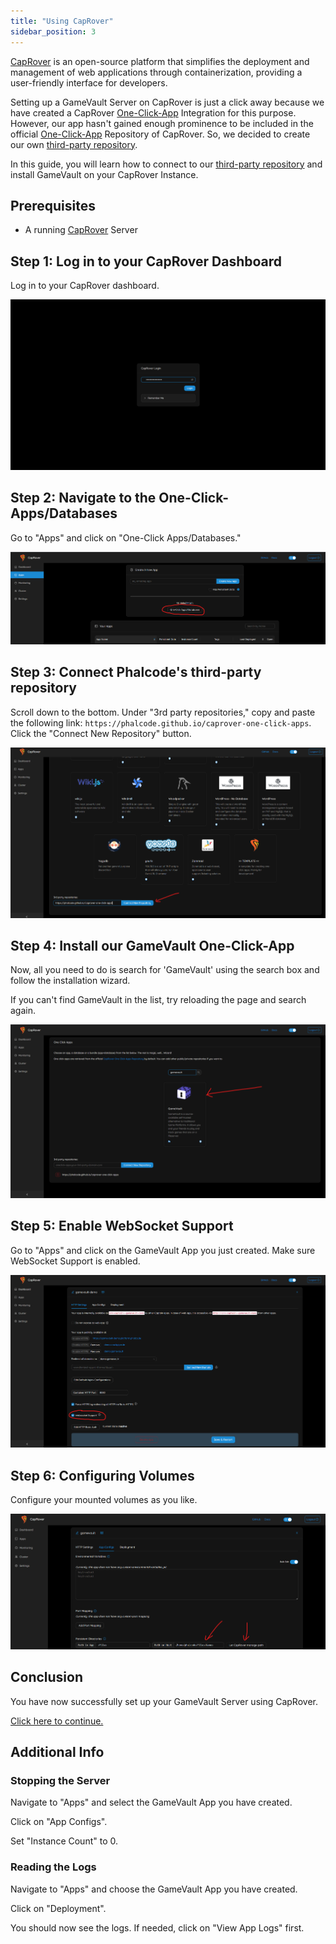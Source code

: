 ```yaml
---
title: "Using CapRover"
sidebar_position: 3
---
```


[CapRover](https://caprover.com) is an open-source platform that simplifies the deployment and management of web applications through containerization, providing a user-friendly interface for developers.

Setting up a GameVault Server on CapRover is just a click away because we have created a CapRover [One-Click-App](https://caprover.com/docs/one-click-apps.html) Integration for this purpose. However, our app hasn't gained enough prominence to be included in the official [One-Click-App](https://caprover.com/docs/one-click-apps.html) Repository of CapRover. So, we decided to create our own [third-party repository](https://github.com/Phalcode/caprover-one-click-apps).

In this guide, you will learn how to connect to our [third-party repository](https://github.com/Phalcode/caprover-one-click-apps) and install GameVault on your CapRover Instance.

## Prerequisites

- A running [CapRover](https://caprover.com) Server

## Step 1: Log in to your CapRover Dashboard

Log in to your CapRover dashboard.

![Step 1](/img/docs/setup/caprover/caprover1.png)

## Step 2: Navigate to the One-Click-Apps/Databases

Go to "Apps" and click on "One-Click Apps/Databases."

![Step 2](/img/docs/setup/caprover/caprover2.png)

## Step 3: Connect Phalcode's third-party repository

Scroll down to the bottom. Under "3rd party repositories," copy and paste the following link: `https://phalcode.github.io/caprover-one-click-apps`. Click the "Connect New Repository" button.

![Step 3](/img/docs/setup/caprover/caprover3.png)

## Step 4: Install our GameVault One-Click-App

Now, all you need to do is search for 'GameVault' using the search box and follow the installation wizard.

If you can't find GameVault in the list, try reloading the page and search again.

![Step 4](/img/docs/setup/caprover/caprover4.png)

## Step 5: Enable WebSocket Support

Go to "Apps" and click on the GameVault App you just created. Make sure WebSocket Support is enabled.

![Step 5](/img/docs/setup/caprover/caprover5.png)

## Step 6: Configuring Volumes

Configure your mounted volumes as you like.

![Step 6](/img/docs/setup/caprover/caprover6.png)

## Conclusion

You have now successfully set up your GameVault Server using CapRover.

[Click here to continue.](setup.md#what-next)

## Additional Info

### Stopping the Server

Navigate to "Apps" and select the GameVault App you have created.

Click on "App Configs".

Set "Instance Count" to 0.

### Reading the Logs

Navigate to "Apps" and choose the GameVault App you have created.

Click on "Deployment".

You should now see the logs. If needed, click on "View App Logs" first.

